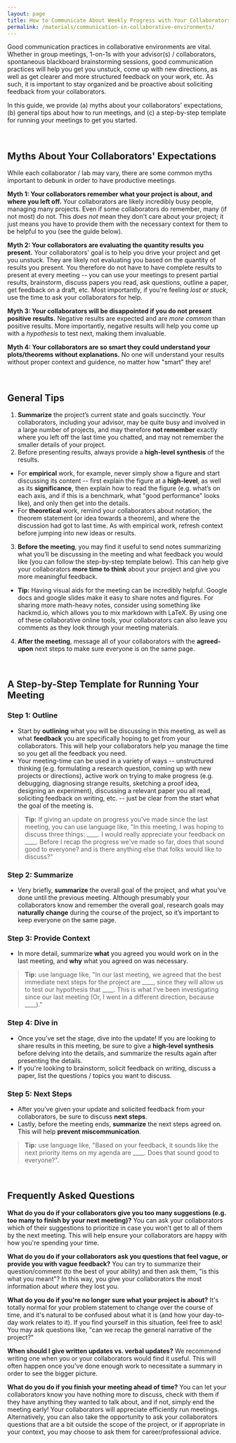 ```yaml
---
layout: page
title: How to Communicate About Weekly Progress with Your Collaborators
permalink: /materials/communication-in-collaborative-environments/
---
```


Good communication practices in collaborative environments are vital. 
Whether in group meetings, 1-on-1s with your advisor(s) / collaborators, 
spontaneous blackboard brainstorming sessions, good communication practices will help you get you unstuck, 
come up with new directions, as well as get clearer and more structured feedback on your work, etc. 
As such, it is important to stay organized and be proactive about soliciting feedback from your collaborators. 

In this guide, we provide (a) myths about your collaborators' expectations,
(b) general tips about how to run meetings, 
and (c) a step-by-step template for running your meetings to get you started.

<br/>

## Myths About Your Collaborators' Expectations 

While each collaborator / lab may vary, there are some common myths important to debunk in order to have productive meetings.

**Myth 1: Your collaborators remember what your project is about, and where you left off.**
Your collaborators are likely incredibly busy people, managing many projects.
Even if some collaborators do remember, many (if not most) do not.
This *does not* mean they don't care about your project;
it just means you have to provide them with the necessary context for them to be helpful to you (see the guide below).

**Myth 2: Your collaborators are evaluating the quantity results you present.**
Your collaborators' goal is to help you drive your project and get you unstuck.
They are likely not evaluating you based on the quantity of results you present.
You therefore do not have to have complete results to present at every meeting -- you can use your meetings to present partial results, brainstorm, discuss papers you read, ask questions, outline a paper, get feedback on a draft, etc.
Most importantly, if you're feeling *lost or stuck*, use the time to ask your collaborators for help.

**Myth 3: Your collaborators will be disappointed if you do not present positive results.**
Negative results are expected and are *more common* than positive results.
More importantly, negative results will help you come up with a *hypothesis* to test next, making them invaluable.

**Myth 4: Your collaborators are so smart they could understand your plots/theorems without explanations.**
No one will understand your results without proper context and guidence, no matter how "smart" they are!


<br/>

## General Tips

1. **Summarize** the project’s current state and goals succinctly. Your collaborators, including your advisor, may be quite busy and involved in a large number of projects, and may therefore **not remember** exactly where you left off the last time you chatted, and may not remember the smaller details of your project. 
2. Before presenting results, always provide a **high-level synthesis** of the results. 
  * For **empirical** work, for example, never simply show a figure and start discussing its content -- first explain the figure at a **high-level**, as well as its **significance**, then explain how to read the figure (e.g. what’s on each axis, and if this is a benchmark, what "good performance" looks like), and only then get into the details. 
  * For **theoretical** work, remind your collaborators about notation, the theorem statement (or idea towards a theorem), and where the discussion had got to last time. As with empirical work, refresh context before jumping into new ideas or results. 
3. **Before the meeting**, you may find it useful to send notes summarizing what you’ll be discussing in the meeting and what feedback you would like (you can follow the step-by-step template below). This can help give your collaborators **more time to think** about your project and give you more meaningful feedback.
  * **Tip:** Having visual aids for the meeting can be incredibly helpful. Google docs and google slides make it easy to share notes and figures. For sharing more math-heavy notes, consider using something like hackmd.io, which allows you to mix markdown with LaTeX. By using one of these collaborative online tools, your collaborators can also leave you comments as they look through your meeting materials.  
4. **After the meeting**, message all of your collaborators with the **agreed-upon** next steps to make sure everyone is on the same page.  

<br/>

## A Step-by-Step Template for Running Your Meeting

### **Step 1:** Outline

* Start by **outlining** what you will be discussing in this meeting, as well as what **feedback** you are specifically hoping to get from your collaborators. This will help your collaborators help you manage the time so you get all the feedback you need.
* Your meeting-time can be used in a variety of ways -- unstructured thinking (e.g. formulating a research question, coming up with new projects or directions), active work on trying to make progress (e.g. debugging, diagnosing strange results, sketching a proof idea, designing an experiment), discussing a relevant paper you all read, soliciting feedback on writing, etc. -- just be clear from the start what the goal of the meeting is.
> **Tip:** If giving an update on progress you've made since the last meeting, you can use language like, "In this meeting, I was hoping to discuss three things: \_\_\_\_. I would really appreciate your feedback on \_\_\_\_. Before I recap the progress we've made so far, does that sound good to everyone? and is there anything else that folks would like to discuss?"

### **Step 2:** Summarize

* Very briefly, **summarize** the overall goal of the project, and what you’ve done until the previous meeting. Although presumably your collaborators know and remember the overall goal, research goals may **naturally change** during the course of the project, so it’s important to keep everyone on the same page.

### **Step 3:** Provide Context

* In more detail, summarize **what** you agreed you would work on in the last meeting, and **why** what you agreed on was necessary. 
> **Tip:** use language like, "In our last meeting, we agreed that the best immediate next steps for the project are \_\_\_\_, since they will allow us to test our hypothesis that \_\_\_\_. This is what I’ve been investigating since our last meeting (Or, I went in a different direction, because \_\_\_\_)."

### **Step 4:** Dive in

* Once you’ve set the stage, dive into the update! If you are looking to share results in this meeting, be sure to give a **high-level synthesis** before delving into the details, and summarize the results again after presenting the details. 
* If you're looking to brainstorm, solicit feedback on writing, discuss a paper, list the questions / topics you want to discuss. 

### **Step 5:** Next Steps

* After you’ve given your update and solicited feedback from your collaborators, be sure to discuss **next steps**. 
* Lastly, before the meeting ends, **summarize** the next steps agreed on. This will help **prevent miscommunication**. 
> **Tip:** use language like, "Based on your feedback, it sounds like the next priority items on my agenda are \_\_\_\_. Does that sound good to everyone?". 

<br/>

## Frequently Asked Questions

**What do you do if your collaborators give you too many suggestions (e.g. too many to finish by your next meeting)?**
You can ask your collaborators which of their suggestions to prioritize in case you won't get to all of them by the next meeting.
This will help ensure your collaborators are happy with how you're spending your time.

**What do you do if your collaborators ask you questions that feel vague, or provide you with vague feedback?**
You can try to summarize their question/comment (to the best of your ability) and then ask them, "is this what you meant"?
In this way, you give your collaborators the most information about *where* they lost you.

**What do you do if you're no longer sure what your project is about?**
It's totally normal for your problem statement to change over the course of time, and it's natural to be confused about what it is (and how your day-to-day work relates to it). 
If you find yourself in this situation, feel free to ask! You may ask questions like, "can we recap the general narrative of the project?"

**When should I give written updates vs. verbal updates?**
We recommend writing one when you or your collaborators would find it useful. 
This will often happen once you've done enough work to necessitate a summary in order to see the bigger picture.

**What do you do if you finish your meeting ahead of time?**
You can let your collaborators know you have nothing more to discuss, check with them if they have anything they wanted to talk about, and if not, simply end the meeting early! Your collaborators will appreciate efficiently run meetings.
Alternatively, you can also take the opportunity to ask your collaborators questions that are a bit outside the scope of the project, or if appropriate in your context, you may choose to ask them for career/professional advice. 
